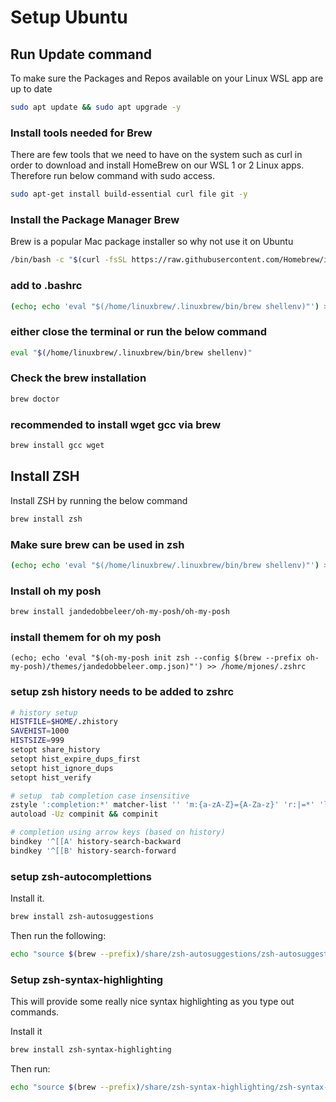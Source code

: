 # Setup Ubuntu

## Run Update command

To make sure the Packages and Repos available on your Linux WSL app are up to date

```bash
sudo apt update && sudo apt upgrade -y
```

### Install tools needed for Brew

There are few tools that we need to have on the system such as curl in order to download
and install HomeBrew on our WSL 1 or 2 Linux apps. Therefore run below command with sudo access.

```bash
sudo apt-get install build-essential curl file git -y
```

### Install the Package Manager Brew

Brew is a popular Mac package installer so why not use it on Ubuntu

```bash
/bin/bash -c "$(curl -fsSL https://raw.githubusercontent.com/Homebrew/install/HEAD/install.sh)"
```

### add to .bashrc

```bash
(echo; echo 'eval "$(/home/linuxbrew/.linuxbrew/bin/brew shellenv)"') >> /home/mjones/.bashrc
```

### either close the terminal or run the below command

```bash
eval "$(/home/linuxbrew/.linuxbrew/bin/brew shellenv)"
```

### Check the brew installation

```bash
brew doctor
```

### recommended to install wget gcc via brew

```bash
brew install gcc wget
```

## Install ZSH
 
 Install ZSH by running the below command

```bash
brew install zsh
```
### Make  sure brew can be used in zsh
```bash
(echo; echo 'eval "$(/home/linuxbrew/.linuxbrew/bin/brew shellenv)"') >> /home/mjones/.zshrc

```
### Install oh my posh
```bash
brew install jandedobbeleer/oh-my-posh/oh-my-posh
```
### install themem for oh my posh
```
(echo; echo 'eval "$(oh-my-posh init zsh --config $(brew --prefix oh-my-posh)/themes/jandedobbeleer.omp.json)"') >> /home/mjones/.zshrc
```

### setup zsh history  needs to be added to zshrc
```bash
# history setup
HISTFILE=$HOME/.zhistory
SAVEHIST=1000
HISTSIZE=999
setopt share_history
setopt hist_expire_dups_first
setopt hist_ignore_dups
setopt hist_verify

# setup  tab completion case insensitive
zstyle ':completion:*' matcher-list '' 'm:{a-zA-Z}={A-Za-z}' 'r:|=*' 'l:|=* r:|=*'
autoload -Uz compinit && compinit

# completion using arrow keys (based on history)
bindkey '^[[A' history-search-backward
bindkey '^[[B' history-search-forward
```
### setup zsh-autocomplettions
Install it. 
```bash
brew install zsh-autosuggestions
```
Then run the following:
```bash
echo "source $(brew --prefix)/share/zsh-autosuggestions/zsh-autosuggestions.zsh" >> ~/.zshrc
```

### Setup zsh-syntax-highlighting
This will provide some really nice syntax highlighting as you type out commands.

Install it 
```bash
brew install zsh-syntax-highlighting
```
Then run:
```bash
echo "source $(brew --prefix)/share/zsh-syntax-highlighting/zsh-syntax-highlighting.zsh" >> ~/.zshrc
```
